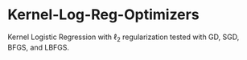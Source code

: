 # Kernel-Log-Reg-Optimizers

Kernel Logistic Regression with $\ell_2$ regularization tested with GD, SGD, BFGS, and LBFGS.
